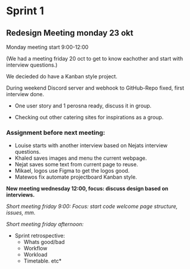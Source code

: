 # Sprint 1

## Redesign Meeting monday 23 okt

Monday meeting start 9:00-12:00

(We had a meeting friday 20 oct to get to know eachother and start with interview questions.)

We decieded do have a Kanban style project.

During weekend Discord server and webhook to GitHub-Repo fixed, first interview done.

- One user story and 1 perosna ready, discuss it in group.

- Checking out other catering sites for inspirations as a group.

### Assignment before next meeting:

- Louise starts with another interview based on Nejats interview questions.
- Khaled saves images and menu the current webpage.
- Nejat saves some text from current page to reuse.
- Mikael, logos use Figma to get the logos good.
- Matewos fix automate projectboard Kanban style.

**New meeting wednesday 12:00, focus: discuss design based on interviews.**

*Short meeting friday 9:00: Focus: start code welcome page structure, issues, mm.*

*Short meeting friday afternoon:*

- Sprint retrospective:
  - Whats good/bad
  - Workflow
  - Workload
  - Timetable. etc*
